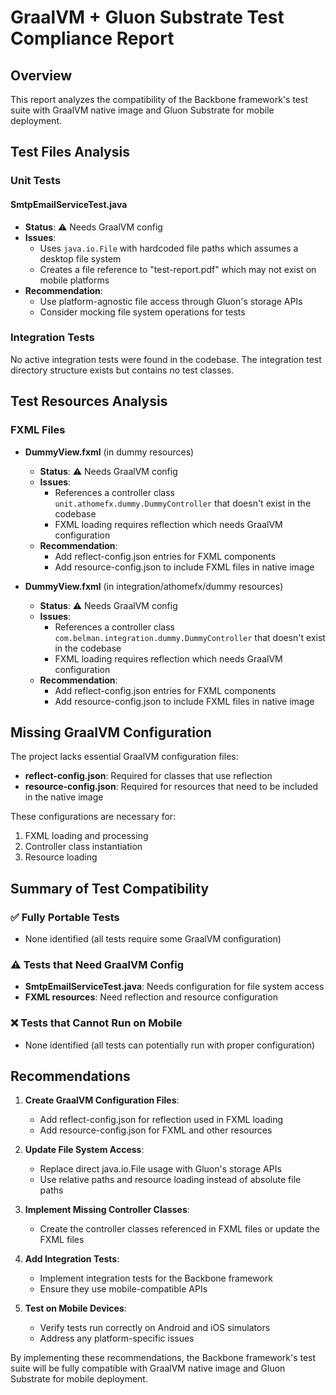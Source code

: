 # GraalVM + Gluon Substrate Test Compliance Report

## Overview
This report analyzes the compatibility of the Backbone framework's test suite with GraalVM native image and Gluon Substrate for mobile deployment.

## Test Files Analysis

### Unit Tests

#### SmtpEmailServiceTest.java
- **Status**: ⚠️ Needs GraalVM config
- **Issues**:
  - Uses `java.io.File` with hardcoded file paths which assumes a desktop file system
  - Creates a file reference to "test-report.pdf" which may not exist on mobile platforms
- **Recommendation**: 
  - Use platform-agnostic file access through Gluon's storage APIs
  - Consider mocking file system operations for tests

### Integration Tests
No active integration tests were found in the codebase. The integration test directory structure exists but contains no test classes.

## Test Resources Analysis

### FXML Files
- **DummyView.fxml** (in dummy resources)
  - **Status**: ⚠️ Needs GraalVM config
  - **Issues**:
    - References a controller class `unit.athomefx.dummy.DummyController` that doesn't exist in the codebase
    - FXML loading requires reflection which needs GraalVM configuration
  - **Recommendation**:
    - Add reflect-config.json entries for FXML components
    - Add resource-config.json to include FXML files in native image

- **DummyView.fxml** (in integration/athomefx/dummy resources)
  - **Status**: ⚠️ Needs GraalVM config
  - **Issues**:
    - References a controller class `com.belman.integration.dummy.DummyController` that doesn't exist in the codebase
    - FXML loading requires reflection which needs GraalVM configuration
  - **Recommendation**:
    - Add reflect-config.json entries for FXML components
    - Add resource-config.json to include FXML files in native image

## Missing GraalVM Configuration

The project lacks essential GraalVM configuration files:
- **reflect-config.json**: Required for classes that use reflection
- **resource-config.json**: Required for resources that need to be included in the native image

These configurations are necessary for:
1. FXML loading and processing
2. Controller class instantiation
3. Resource loading

## Summary of Test Compatibility

### ✅ Fully Portable Tests
- None identified (all tests require some GraalVM configuration)

### ⚠️ Tests that Need GraalVM Config
- **SmtpEmailServiceTest.java**: Needs configuration for file system access
- **FXML resources**: Need reflection and resource configuration

### ❌ Tests that Cannot Run on Mobile
- None identified (all tests can potentially run with proper configuration)

## Recommendations

1. **Create GraalVM Configuration Files**:
   - Add reflect-config.json for reflection used in FXML loading
   - Add resource-config.json for FXML and other resources

2. **Update File System Access**:
   - Replace direct java.io.File usage with Gluon's storage APIs
   - Use relative paths and resource loading instead of absolute file paths

3. **Implement Missing Controller Classes**:
   - Create the controller classes referenced in FXML files or update the FXML files

4. **Add Integration Tests**:
   - Implement integration tests for the Backbone framework
   - Ensure they use mobile-compatible APIs

5. **Test on Mobile Devices**:
   - Verify tests run correctly on Android and iOS simulators
   - Address any platform-specific issues

By implementing these recommendations, the Backbone framework's test suite will be fully compatible with GraalVM native image and Gluon Substrate for mobile deployment.